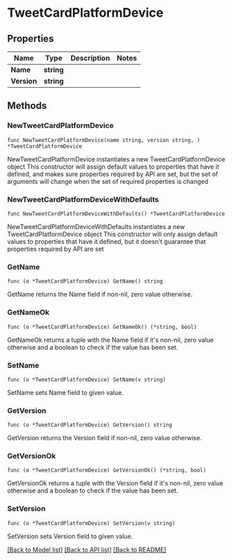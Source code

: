 # TweetCardPlatformDevice

## Properties

Name | Type | Description | Notes
------------ | ------------- | ------------- | -------------
**Name** | **string** |  | 
**Version** | **string** |  | 

## Methods

### NewTweetCardPlatformDevice

`func NewTweetCardPlatformDevice(name string, version string, ) *TweetCardPlatformDevice`

NewTweetCardPlatformDevice instantiates a new TweetCardPlatformDevice object
This constructor will assign default values to properties that have it defined,
and makes sure properties required by API are set, but the set of arguments
will change when the set of required properties is changed

### NewTweetCardPlatformDeviceWithDefaults

`func NewTweetCardPlatformDeviceWithDefaults() *TweetCardPlatformDevice`

NewTweetCardPlatformDeviceWithDefaults instantiates a new TweetCardPlatformDevice object
This constructor will only assign default values to properties that have it defined,
but it doesn't guarantee that properties required by API are set

### GetName

`func (o *TweetCardPlatformDevice) GetName() string`

GetName returns the Name field if non-nil, zero value otherwise.

### GetNameOk

`func (o *TweetCardPlatformDevice) GetNameOk() (*string, bool)`

GetNameOk returns a tuple with the Name field if it's non-nil, zero value otherwise
and a boolean to check if the value has been set.

### SetName

`func (o *TweetCardPlatformDevice) SetName(v string)`

SetName sets Name field to given value.


### GetVersion

`func (o *TweetCardPlatformDevice) GetVersion() string`

GetVersion returns the Version field if non-nil, zero value otherwise.

### GetVersionOk

`func (o *TweetCardPlatformDevice) GetVersionOk() (*string, bool)`

GetVersionOk returns a tuple with the Version field if it's non-nil, zero value otherwise
and a boolean to check if the value has been set.

### SetVersion

`func (o *TweetCardPlatformDevice) SetVersion(v string)`

SetVersion sets Version field to given value.



[[Back to Model list]](../README.md#documentation-for-models) [[Back to API list]](../README.md#documentation-for-api-endpoints) [[Back to README]](../README.md)


